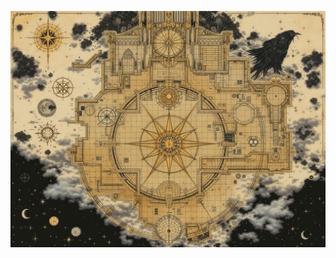 ![The Dream Spire's layout featuring the main chamber, slumber sanctum, and wild nightmare zone. Include dream pattern flows, calculation nodes, and perfect vision points. Style: Dreamscape blueprint meets cosmic mathematics, with sleep systems transformed into eldritch patterns. Compass rose made of intersecting moonbeams and starlight.](map_caption_1.jpeg)

